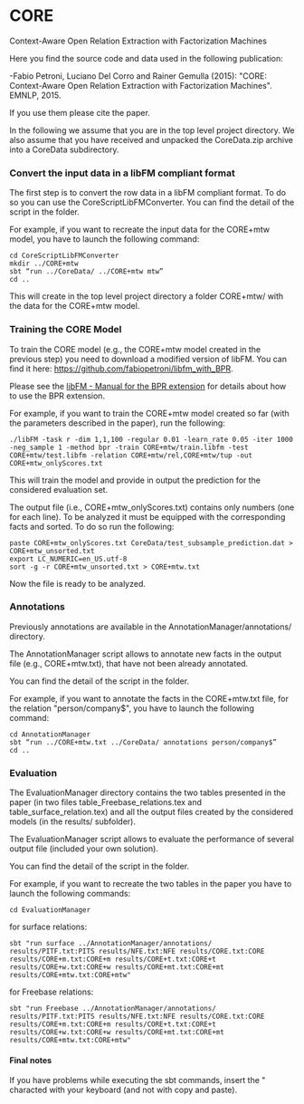 # CORE
Context-Aware Open Relation Extraction with Factorization Machines

Here you find the source code and data used in the following publication:

-Fabio Petroni, Luciano Del Corro and Rainer Gemulla (2015): "CORE: Context-Aware Open Relation Extraction with Factorization Machines". EMNLP, 2015.

If you use them please cite the paper.

In the following we assume that you are in the top level project directory. We also assume that you have received and unpacked the CoreData.zip archive into a CoreData subdirectory. 

### Convert the input data in a libFM compliant format

The first step is to convert the row data in a libFM compliant format.
To do so you can use the CoreScriptLibFMConverter.
You can find the detail of the script in the folder.

For example, if you want to recreate the input data for the CORE+mtw model, you have to launch the following command:

```
cd CoreScriptLibFMConverter
mkdir ../CORE+mtw
sbt “run ../CoreData/ ../CORE+mtw mtw”
cd ..
```

This will create in the top level project directory a folder CORE+mtw/ with the data for the CORE+mtw model.



### Training the CORE Model

To train the CORE model (e.g., the CORE+mtw model created in the previous step) you need to download a modified version of libFM. You can find it here: https://github.com/fabiopetroni/libfm_with_BPR.

Please see the [libFM - Manual for the BPR extension](http://www.fabiopetroni.com/Download/manual_libFM_with_BPR_extension.pdf) for details about how to use the BPR extension.

For example, if you want to train the CORE+mtw model created so far (with the parameters described in the paper), run the following:

```
./libFM -task r -dim 1,1,100 -regular 0.01 -learn_rate 0.05 -iter 1000 -neg_sample 1 -method bpr -train CORE+mtw/train.libfm -test CORE+mtw/test.libfm -relation CORE+mtw/rel,CORE+mtw/tup -out CORE+mtw_onlyScores.txt
```

This will train the model and provide in output the prediction for the considered evaluation set.

The output file (i.e., CORE+mtw_onlyScores.txt) contains only numbers (one for each line). To be analyzed it must be equipped with the corresponding facts and sorted. To do so run the following:

```
paste CORE+mtw_onlyScores.txt CoreData/test_subsample_prediction.dat > CORE+mtw_unsorted.txt
export LC_NUMERIC=en_US.utf-8
sort -g -r CORE+mtw_unsorted.txt > CORE+mtw.txt
```

Now the file is ready to be analyzed.

### Annotations

Previously annotations are available in the AnnotationManager/annotations/ directory.

The AnnotationManager script allows to annotate new facts in the output file (e.g., CORE+mtw.txt), that have not been already annotated.

You can find the detail of the script in the folder.

For example, if you want to annotate the facts in the CORE+mtw.txt file, for the relation "person/company$", you have to launch the following command:

```
cd AnnotationManager
sbt “run ../CORE+mtw.txt ../CoreData/ annotations person/company$”
cd ..
```

### Evaluation

The EvaluationManager directory contains the two tables presented in the paper (in two files table_Freebase_relations.tex and table_surface_relation.tex) and all the output files created by the considered models (in the results/ subfolder).

The EvaluationManager script allows to evaluate the performance of several output file (included your own solution).

You can find the detail of the script in the folder.

For example, if you want to recreate the two tables in the paper you have to launch the following commands:

```
cd EvaluationManager
```

for surface relations:

```
sbt "run surface ../AnnotationManager/annotations/ results/PITF.txt:PITS results/NFE.txt:NFE results/CORE.txt:CORE results/CORE+m.txt:CORE+m results/CORE+t.txt:CORE+t results/CORE+w.txt:CORE+w results/CORE+mt.txt:CORE+mt results/CORE+mtw.txt:CORE+mtw"
```

for Freebase relations:

```
sbt "run Freebase ../AnnotationManager/annotations/ results/PITF.txt:PITS results/NFE.txt:NFE results/CORE.txt:CORE results/CORE+m.txt:CORE+m results/CORE+t.txt:CORE+t results/CORE+w.txt:CORE+w results/CORE+mt.txt:CORE+mt results/CORE+mtw.txt:CORE+mtw"
```


#### Final notes

If you have problems while executing the sbt commands, insert the " characted with your keyboard (and not with copy and paste).

